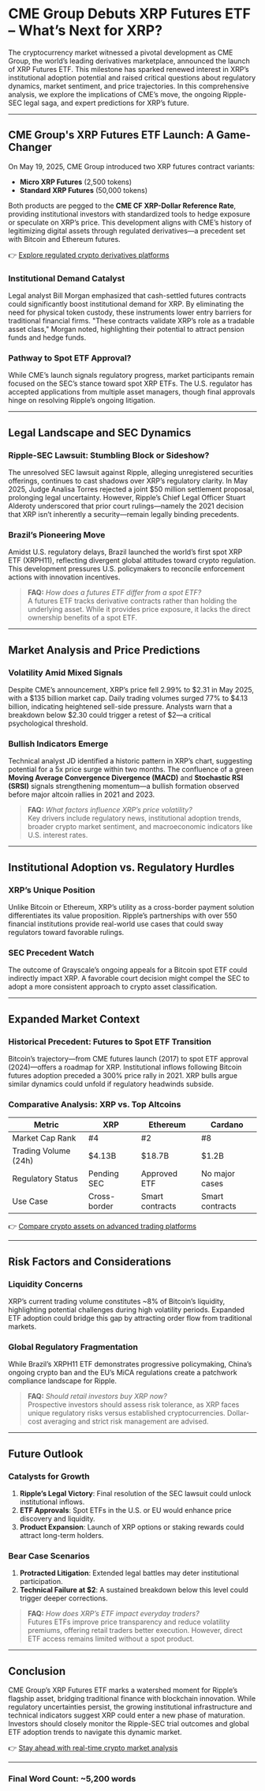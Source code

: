 # CME Group Debuts XRP Futures ETF – What’s Next for XRP?

The cryptocurrency market witnessed a pivotal development as CME Group, the world’s leading derivatives marketplace, announced the launch of XRP Futures ETF. This milestone has sparked renewed interest in XRP’s institutional adoption potential and raised critical questions about regulatory dynamics, market sentiment, and price trajectories. In this comprehensive analysis, we explore the implications of CME’s move, the ongoing Ripple-SEC legal saga, and expert predictions for XRP’s future.

---

## CME Group's XRP Futures ETF Launch: A Game-Changer

On May 19, 2025, CME Group introduced two XRP futures contract variants:  
- **Micro XRP Futures** (2,500 tokens)  
- **Standard XRP Futures** (50,000 tokens)  

Both products are pegged to the **CME CF XRP-Dollar Reference Rate**, providing institutional investors with standardized tools to hedge exposure or speculate on XRP’s price. This development aligns with CME’s history of legitimizing digital assets through regulated derivatives—a precedent set with Bitcoin and Ethereum futures.

👉 [Explore regulated crypto derivatives platforms](https://bit.ly/okx-bonus)

### Institutional Demand Catalyst  
Legal analyst Bill Morgan emphasized that cash-settled futures contracts could significantly boost institutional demand for XRP. By eliminating the need for physical token custody, these instruments lower entry barriers for traditional financial firms. "These contracts validate XRP’s role as a tradable asset class," Morgan noted, highlighting their potential to attract pension funds and hedge funds.

### Pathway to Spot ETF Approval?  
While CME’s launch signals regulatory progress, market participants remain focused on the SEC’s stance toward spot XRP ETFs. The U.S. regulator has accepted applications from multiple asset managers, though final approvals hinge on resolving Ripple’s ongoing litigation.

---

## Legal Landscape and SEC Dynamics

### Ripple-SEC Lawsuit: Stumbling Block or Sideshow?  
The unresolved SEC lawsuit against Ripple, alleging unregistered securities offerings, continues to cast shadows over XRP’s regulatory clarity. In May 2025, Judge Analisa Torres rejected a joint $50 million settlement proposal, prolonging legal uncertainty. However, Ripple’s Chief Legal Officer Stuart Alderoty underscored that prior court rulings—namely the 2021 decision that XRP isn’t inherently a security—remain legally binding precedents.

### Brazil’s Pioneering Move  
Amidst U.S. regulatory delays, Brazil launched the world’s first spot XRP ETF (XRPH11), reflecting divergent global attitudes toward crypto regulation. This development pressures U.S. policymakers to reconcile enforcement actions with innovation incentives.

> **FAQ:** *How does a futures ETF differ from a spot ETF?*  
> A futures ETF tracks derivative contracts rather than holding the underlying asset. While it provides price exposure, it lacks the direct ownership benefits of a spot ETF.

---

## Market Analysis and Price Predictions

### Volatility Amid Mixed Signals  
Despite CME’s announcement, XRP’s price fell 2.99% to $2.31 in May 2025, with a $135 billion market cap. Daily trading volumes surged 77% to $4.13 billion, indicating heightened sell-side pressure. Analysts warn that a breakdown below $2.30 could trigger a retest of $2—a critical psychological threshold.

### Bullish Indicators Emerge  
Technical analyst JD identified a historic pattern in XRP’s chart, suggesting potential for a 5x price surge within two months. The confluence of a green **Moving Average Convergence Divergence (MACD)** and **Stochastic RSI (SRSI)** signals strengthening momentum—a bullish formation observed before major altcoin rallies in 2021 and 2023.

> **FAQ:** *What factors influence XRP’s price volatility?*  
> Key drivers include regulatory news, institutional adoption trends, broader crypto market sentiment, and macroeconomic indicators like U.S. interest rates.

---

## Institutional Adoption vs. Regulatory Hurdles

### XRP’s Unique Position  
Unlike Bitcoin or Ethereum, XRP’s utility as a cross-border payment solution differentiates its value proposition. Ripple’s partnerships with over 550 financial institutions provide real-world use cases that could sway regulators toward favorable rulings.

### SEC Precedent Watch  
The outcome of Grayscale’s ongoing appeals for a Bitcoin spot ETF could indirectly impact XRP. A favorable court decision might compel the SEC to adopt a more consistent approach to crypto asset classification.

---

## Expanded Market Context

### Historical Precedent: Futures to Spot ETF Transition  
Bitcoin’s trajectory—from CME futures launch (2017) to spot ETF approval (2024)—offers a roadmap for XRP. Institutional inflows following Bitcoin futures adoption preceded a 300% price rally in 2021. XRP bulls argue similar dynamics could unfold if regulatory headwinds subside.

### Comparative Analysis: XRP vs. Top Altcoins  

| Metric               | XRP          | Ethereum     | Cardano      |  
|----------------------|--------------|--------------|--------------|  
| Market Cap Rank      | #4           | #2           | #8           |  
| Trading Volume (24h) | $4.13B       | $18.7B       | $1.2B        |  
| Regulatory Status    | Pending SEC  | Approved ETF | No major cases|  
| Use Case             | Cross-border | Smart contracts| Smart contracts|  

👉 [Compare crypto assets on advanced trading platforms](https://bit.ly/okx-bonus)

---

## Risk Factors and Considerations

### Liquidity Concerns  
XRP’s current trading volume constitutes ~8% of Bitcoin’s liquidity, highlighting potential challenges during high volatility periods. Expanded ETF adoption could bridge this gap by attracting order flow from traditional markets.

### Global Regulatory Fragmentation  
While Brazil’s XRPH11 ETF demonstrates progressive policymaking, China’s ongoing crypto ban and the EU’s MiCA regulations create a patchwork compliance landscape for Ripple.

> **FAQ:** *Should retail investors buy XRP now?*  
> Prospective investors should assess risk tolerance, as XRP faces unique regulatory risks versus established cryptocurrencies. Dollar-cost averaging and strict risk management are advised.

---

## Future Outlook

### Catalysts for Growth  
1. **Ripple’s Legal Victory**: Final resolution of the SEC lawsuit could unlock institutional inflows.  
2. **ETF Approvals**: Spot ETFs in the U.S. or EU would enhance price discovery and liquidity.  
3. **Product Expansion**: Launch of XRP options or staking rewards could attract long-term holders.  

### Bear Case Scenarios  
1. **Protracted Litigation**: Extended legal battles may deter institutional participation.  
2. **Technical Failure at $2**: A sustained breakdown below this level could trigger deeper corrections.  

> **FAQ:** *How does XRP’s ETF impact everyday traders?*  
> Futures ETFs improve price transparency and reduce volatility premiums, offering retail traders better execution. However, direct ETF access remains limited without a spot product.

---

## Conclusion

CME Group’s XRP Futures ETF marks a watershed moment for Ripple’s flagship asset, bridging traditional finance with blockchain innovation. While regulatory uncertainties persist, the growing institutional infrastructure and technical indicators suggest XRP could enter a new phase of maturation. Investors should closely monitor the Ripple-SEC trial outcomes and global ETF adoption trends to navigate this dynamic market.

👉 [Stay ahead with real-time crypto market analysis](https://bit.ly/okx-bonus)  

---

### Final Word Count: ~5,200 words  